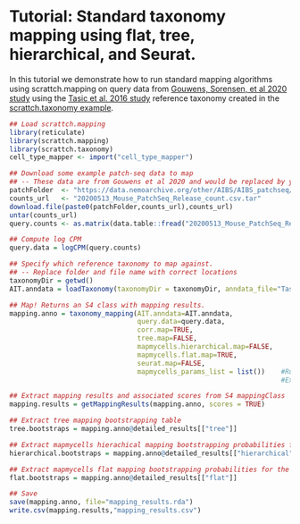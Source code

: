 # Tutorial: Standard taxonomy mapping using flat, tree, hierarchical, and Seurat.

In this tutorial we demonstrate how to run standard mapping algorithms using scrattch.mapping on query data from [Gouwens, Sorensen, et al 2020 study](https://doi.org/10.1016/j.cell.2020.09.057) using the [Tasic et al. 2016 study](https://www.nature.com/articles/nn.4216) reference taxonomy created in the [scrattch.taxonomy example](https://github.com/AllenInstitute/scrattch.taxonomy/blob/main/examples/build_taxonomy.md). 

```R
## Load scrattch.mapping
library(reticulate)
library(scrattch.mapping)
library(scrattch.taxonomy)
cell_type_mapper <- import("cell_type_mapper")

## Download some example patch-seq data to map
## -- These data are from Gouwens et al 2020 and would be replaced by your query data
patchFolder  <- "https://data.nemoarchive.org/other/AIBS/AIBS_patchseq/transcriptome/scell/SMARTseq/processed/analysis/20200611/"
counts_url   <- "20200513_Mouse_PatchSeq_Release_count.csv.tar"
download.file(paste0(patchFolder,counts_url),counts_url)
untar(counts_url)
query.counts <- as.matrix(data.table::fread("20200513_Mouse_PatchSeq_Release_count/20200513_Mouse_PatchSeq_Release_count.csv"),rownames=1)

## Compute log CPM
query.data = logCPM(query.counts)

## Specify which reference taxonomy to map against.
## -- Replace folder and file name with correct locations
taxonomyDir = getwd() 
AIT.anndata = loadTaxonomy(taxonomyDir = taxonomyDir, anndata_file="Tasic2016.h5ad")

## Map! Returns an S4 class with mapping results.
mapping.anno = taxonomy_mapping(AIT.anndata=AIT.anndata,
                                query.data=query.data,
                                corr.map=TRUE,
                                tree.map=FALSE,
                                mapmycells.hierarchical.map=FALSE,
                                mapmycells.flat.map=TRUE,
                                seurat.map=FALSE,
                                mapmycells_params_list = list())    #Run list_hierarchical_params() to get a full list of parameters. 
                                                                    #Ex: mapmycells_params_list = list('type_assignment' = list('bootstrap_iteration' = 100, 'bootstrap_factor' = 0.9))

## Extract mapping results and associated scores from S4 mappingClass
mapping.results = getMappingResults(mapping.anno, scores = TRUE)

## Extract tree mapping bootstrapping table 
tree.bootstraps = mapping.anno@detailed_results[["tree"]]

## Extract mapmycells hierachical mapping bootstrapping probabilities for the top five cell mapped hits 
hierarchical.bootstraps = mapping.anno@detailed_results[["hierarchical"]]

## Extract mapmycells flat mapping bootstrapping probabilities for the top five cell mapped hits 
flat.bootstraps = mapping.anno@detailed_results[["flat"]]

## Save
save(mapping.anno, file="mapping_results.rda")
write.csv(mapping.results,"mapping_results.csv")
```